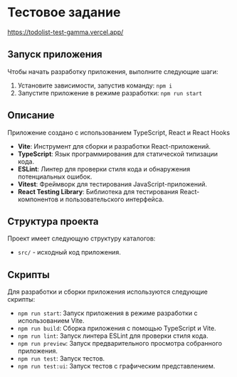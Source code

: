 # Тестовое задание

https://todolist-test-gamma.vercel.app/

## Запуск приложения

Чтобы начать разработку приложения, выполните следующие шаги:

1. Установите зависимости, запустив команду: `npm i`
2. Запустите приложение в режиме разработки: `npm run start`

## Описание

Приложение создано с использованием TypeScript, React и React Hooks

- **Vite**: Инструмент для сборки и разработки React-приложений.
- **TypeScript**: Язык программирования для статической типизации кода.
- **ESLint**: Линтер для проверки стиля кода и обнаружения потенциальных ошибок.
- **Vitest**: Фреймворк для тестирования JavaScript-приложений.
- **React Testing Library**: Библиотека для тестирования React-компонентов и пользовательского интерфейса.

## Структура проекта

Проект имеет следующую структуру каталогов:

- `src/` - исходный код приложения.

## Скрипты

Для разработки и сборки приложения используются следующие скрипты:

- `npm run start`: Запуск приложения в режиме разработки с использованием Vite.
- `npm run build`: Сборка приложения с помощью TypeScript и Vite.
- `npm run lint`: Запуск линтера ESLint для проверки стиля кода.
- `npm run preview`: Запуск предварительного просмотра собранного приложения.
- `npm run test`: Запуск тестов.
- `npm run test:ui`: Запуск тестов с графическим представлением.